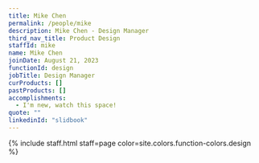 ```yaml
---
title: Mike Chen
permalink: /people/mike
description: Mike Chen - Design Manager
third_nav_title: Product Design
staffId: mike
name: Mike Chen
joinDate: August 21, 2023
functionId: design
jobTitle: Design Manager
curProducts: []
pastProducts: []
accomplishments:
  - I'm new, watch this space!
quote: ""
linkedinId: "slidbook"
---
```


{% include staff.html staff=page color=site.colors.function-colors.design %}
